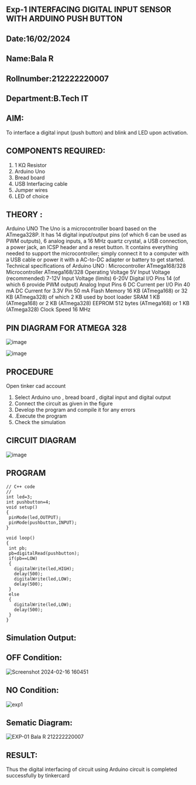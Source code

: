 ## Exp-1 INTERFACING DIGITAL INPUT SENSOR WITH ARDUINO PUSH BUTTON
## Date:16/02/2024
## Name:Bala R																			             
## Rollnumber:212222220007
## Department:B.Tech IT

## AIM:
To interface a digital input (push button) and blink and LED upon activation.
## COMPONENTS REQUIRED:
1.	1 KΩ Resistor 
2.	Arduino Uno 
3.	Bread board 
4.	USB Interfacing cable 
5.	Jumper wires 
6.	LED of choice 
## THEORY :
Arduino UNO
 	  The Uno is a microcontroller board based on the ATmega328P. It has 14 digital input/output pins (of which 6 can be used as PWM outputs), 6 analog inputs, a 16 MHz quartz crystal, a USB connection, a power jack, an ICSP header and a reset button. It contains everything needed to support the microcontroller; simply connect it to a computer with a USB cable or power it with a AC-to-DC adapter or battery to get started.
	Technical specifications of Arduino UNO :
Microcontroller	ATmega168/328
Microcontroller	ATmega168/328
Operating Voltage	5V
Input Voltage (recommended)	7-12V
Input Voltage (limits)	6-20V
Digital I/O Pins	14 (of which 6 provide PWM output)
Analog Input Pins	6
DC Current per I/O Pin	40 mA
DC Current for 3.3V Pin	50 mA
Flash Memory	16 KB (ATmega168) or 32 KB (ATmega328) of which 2 KB used by boot loader
SRAM	1 KB (ATmega168) or 2 KB (ATmega328)
EEPROM	512 bytes (ATmega168) or 1 KB (ATmega328)
Clock Speed	16 MHz
## PIN DIAGRAM FOR ATMEGA 328
 
![image](https://user-images.githubusercontent.com/36288975/163530394-115baee4-7ed1-49fe-9cce-d7b625e11e85.png)

![image](https://user-images.githubusercontent.com/36288975/163530431-4d390e98-0942-42d8-95b8-f57d348e6ad8.png)

## PROCEDURE 
 Open tinker cad account 
1.	Select Arduino uno , bread board , digital input and digital output 
2.	Connect the circuit as given in the figure 
3.	Develop the program and compile it for any errors 
4.	 .Execute the program 
5.	Check the simulation 

## CIRCUIT DIAGRAM 

![image](https://user-images.githubusercontent.com/36288975/163530437-87a0afbd-b3c9-44ad-b907-5de63486fb9d.png)

## PROGRAM 
 ```
// C++ code
//
int led=3;
int pushbutton=4;
void setup()
{
  pinMode(led,OUTPUT);
  pinMode(pushbutton,INPUT);
}

void loop()
{
  int pb;
  pb=digitalRead(pushbutton);
  if(pb==LOW)
  {
    digitalWrite(led,HIGH);
    delay(500);
    digitalWrite(led,LOW);
    delay(500);
  }
  else
  {
    digitalWrite(led,LOW);
    delay(500);
  }
}
```

## Simulation Output:
## OFF Condition:
![Screenshot 2024-02-16 160451](https://github.com/balar2004/-INTERFACING-DIGITAL-INPUT-SENSOR-WITH-ARDUINO-PUSH-BUTTON-/assets/118791778/40c5fb46-53dc-4760-9bac-21dc69b936b1)

## NO Condition:
![exp1](https://github.com/balar2004/-INTERFACING-DIGITAL-INPUT-SENSOR-WITH-ARDUINO-PUSH-BUTTON-/assets/118791778/18a79467-d51c-4975-92b8-4b7c036fff05)

## Sematic Diagram:
![EXP-01 Bala R 212222220007](https://github.com/balar2004/-INTERFACING-DIGITAL-INPUT-SENSOR-WITH-ARDUINO-PUSH-BUTTON-/assets/118791778/63af7f76-9baf-421f-b835-b09d0890b03a)

## RESULT:
Thus the digital interfacing of circuit using Arduino circuit is completed successfully by tinkercard
